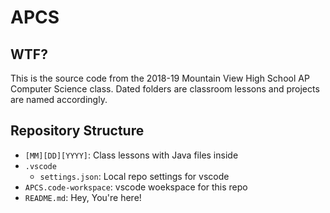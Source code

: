# APCS

## WTF?

This is the source code from the 2018-19 Mountain View High School AP Computer Science class. Dated folders are classroom lessons and projects are named accordingly.

## Repository Structure

- `[MM][DD][YYYY]`: Class lessons with Java files inside
- `.vscode`
  - `settings.json`: Local repo settings for vscode
- `APCS.code-workspace`: vscode woekspace for this repo
- `README.md`: Hey, You're here!